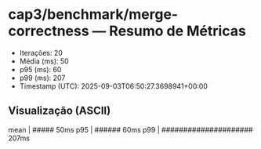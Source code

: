 # cap3/benchmark/merge-correctness — Resumo de Métricas

- Iterações: 20
- Média (ms): 50
- p95 (ms): 60
- p99 (ms): 207
- Timestamp (UTC): 2025-09-03T06:50:27.3698941+00:00

## Visualização (ASCII)

mean     | ##### 50ms
p95      | ###### 60ms
p99      | ##################### 207ms
